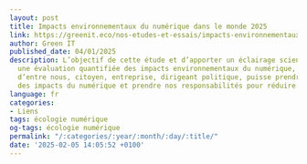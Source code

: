 ```yaml
---
layout: post
title: Impacts environnementaux du numérique dans le monde 2025
link: https://greenit.eco/nos-etudes-et-essais/impacts-environnementaux-du-numerique-dans-le-monde-2025
author: Green IT
published_date: 04/01/2025
description: L’objectif de cette étude et d’apporter un éclairage scientifique par
  une évaluation quantifiée des impacts environnementaux du numérique, afin que chacun∙e
  d’entre nous, citoyen, entreprise, dirigeant politique, puisse prendre la mesure
  des impacts du numérique et prendre nos responsabilités pour réduire ces impacts.
language: fr
categories:
- Liens
tags: écologie numérique
og-tags: écologie numérique
permalink: "/:categories/:year/:month/:day/:title/"
date: '2025-02-05 14:05:52 +0100'
---
```

